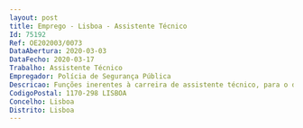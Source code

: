 ```yaml
--- 
layout: post
title: Emprego - Lisboa - Assistente Técnico
Id: 75192
Ref: OE202003/0073
DataAbertura: 2020-03-03
DataFecho: 2020-03-17
Trabalho: Assistente Técnico
Empregador: Polícia de Segurança Pública
Descricao: Funções inerentes à carreira de assistente técnico, para o desempenho de funções na área de recursos humanos.
CodigoPostal: 1170-298 LISBOA
Concelho: Lisboa
Distrito: Lisboa
--- 
```

